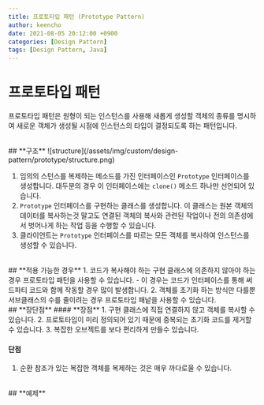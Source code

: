 ```yaml
---
title: 프로토타입 패턴 (Prototype Pattern)
author: keencho
date: 2021-08-05 20:12:00 +0900
categories: [Design Pattern]
tags: [Design Pattern, Java]
---
```


# **프로토타입 패턴**
프로토타입 패턴은 원형이 되는 인스턴스를 사용해 새롭게 생성할 객체의 종류를 명시하여 새로운 객체가 생성될 시점에 인스턴스의 타입이 결정되도록 하는 패턴입니다.

<br/>
## **구조**
![structure](/assets/img/custom/design-pattern/prototype/structure.png)

1. 임의의 스턴스를 복제하는 메소드를 가진 인터페이스인 `Prototype` 인터페이스를 생성합니다. 대두분의 경우 이 인터페이스에는 `clone()` 메소드 하나만 선언되어 있습니다.
2. `Prototype` 인터페이스를 구현하는 클래스를 생성합니다. 이 클래스는 원본 객체의 데이터를 복사하는것 말고도 연결된 객체의 복사와 관련된 작업이나 전의 의존성에서 벗어나게 하는 작업 등을 수행할 수 있습니다.
3. 클라이언트는 `Prototype` 인터페이스를 따르는 모든 객체를 복사하여 인스턴스를 생성할 수 있습니다.

<br/>
## **적용 가능한 경우**
1. 코드가 복사해야 하는 구현 클래스에 의존하지 않아야 하는 경우 프로토타입 패턴을 사용할 수 있습니다.
  - 이 경우는 코드가 인터페이스를 통해 써드파티 코드와 함께 작동할 경우 많이 발생합니다.
2. 객체를 초기화 하는 방식만 다를뿐 서브클래스의 수를 줄이려는 경우 프로토타입 패넡을 사용할 수 있습니다.

<br/>
## **장단점**
#### **장점**
1. 구현 클래스에 직접 연결하지 않고 객체를 복사할 수 있습니다.
2. 프로토타입이 미리 정의되어 있기 때문에 중복되는 초기화 코드를 제거할 수 있습니다.
3. 복잡한 오브젝트를 보다 편리하게 만들수 있습니다.

#### **단점**
1. 순환 참조가 있는 복잡한 객체를 복제하는 것은 매우 까다로울 수 있습니다.

<br/>
## **예제**


